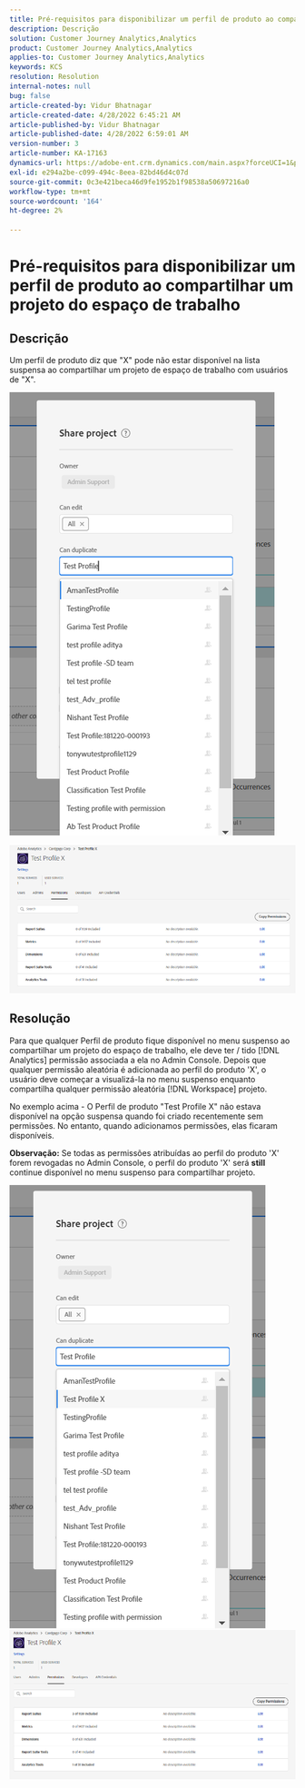 ```yaml
---
title: Pré-requisitos para disponibilizar um perfil de produto ao compartilhar um projeto do espaço de trabalho
description: Descrição
solution: Customer Journey Analytics,Analytics
product: Customer Journey Analytics,Analytics
applies-to: Customer Journey Analytics,Analytics
keywords: KCS
resolution: Resolution
internal-notes: null
bug: false
article-created-by: Vidur Bhatnagar
article-created-date: 4/28/2022 6:45:21 AM
article-published-by: Vidur Bhatnagar
article-published-date: 4/28/2022 6:59:01 AM
version-number: 3
article-number: KA-17163
dynamics-url: https://adobe-ent.crm.dynamics.com/main.aspx?forceUCI=1&pagetype=entityrecord&etn=knowledgearticle&id=1f1e07c1-bec6-ec11-a7b6-0022480a1d64
exl-id: e294a2be-c099-494c-8eea-82bd46d4c07d
source-git-commit: 0c3e421beca46d9fe1952b1f98538a50697216a0
workflow-type: tm+mt
source-wordcount: '164'
ht-degree: 2%

---
```


# Pré-requisitos para disponibilizar um perfil de produto ao compartilhar um projeto do espaço de trabalho

## Descrição


Um perfil de produto diz que &quot;X&quot; pode não estar disponível na lista suspensa ao compartilhar um projeto de espaço de trabalho com usuários de &quot;X&quot;.





![](assets/___201e07c1-bec6-ec11-a7b6-0022480a1d64___.png)

![](assets/___251e07c1-bec6-ec11-a7b6-0022480a1d64___.png)


## Resolução


Para que qualquer Perfil de produto fique disponível no menu suspenso ao compartilhar um projeto do espaço de trabalho, ele deve ter / tido [!DNL Analytics] permissão associada a ela no Admin Console. Depois que qualquer permissão aleatória é adicionada ao perfil do produto &#39;X&#39;, o usuário deve começar a visualizá-la no menu suspenso enquanto compartilha qualquer permissão aleatória [!DNL Workspace] projeto.

No exemplo acima - O Perfil de produto &quot;Test Profile X&quot; não estava disponível na opção suspensa quando foi criado recentemente sem permissões. No entanto, quando adicionamos permissões, elas ficaram disponíveis.

<b>Observação:</b> Se todas as permissões atribuídas ao perfil do produto &#39;X&#39; forem revogadas no Admin Console, o perfil do produto &#39;X&#39; será <b>still </b>continue disponível no menu suspenso para compartilhar projeto.

![](assets/30693c56-ceef-eb11-bacb-0022480a5901.png)     ![](assets/c4b23919-ceef-eb11-bacb-0022480a5901.png)
